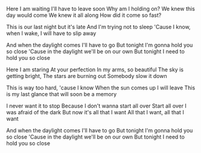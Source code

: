 Here I am waiting
I'll have to leave soon
Why am I holding on?
We knew this day would come
We knew it all along
How did it come so fast?

This is our last night but it's late
And I'm trying not to sleep
'Cause I know, when I wake, I will have to slip away

And when the daylight comes I'll have to go
But tonight I'm gonna hold you so close
'Cause in the daylight we'll be on our own
But tonight I need to hold you so close

Here I am staring
At your perfection
In my arms, so beautiful
The sky is getting bright,
The stars are burning out
Somebody slow it down

This is way too hard, 'cause I know
When the sun comes up I will leave
This is my last glance that will soon be a memory

I never want it to stop
Because I don't wanna start all over
Start all over
I was afraid of the dark
But now it's all that I want
All that I want, all that I want

And when the daylight comes I'll have to go
But tonight I'm gonna hold you so close
'Cause in the daylight we'll be on our own
But tonight I need to hold you so close
